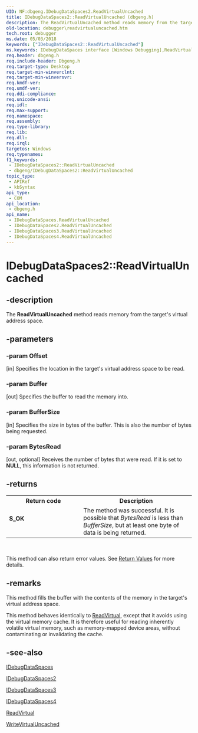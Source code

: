 ```yaml
---
UID: NF:dbgeng.IDebugDataSpaces2.ReadVirtualUncached
title: IDebugDataSpaces2::ReadVirtualUncached (dbgeng.h)
description: The ReadVirtualUncached method reads memory from the target's virtual address space.
old-location: debugger\readvirtualuncached.htm
tech.root: debugger
ms.date: 05/03/2018
keywords: ["IDebugDataSpaces2::ReadVirtualUncached"]
ms.keywords: IDebugDataSpaces interface [Windows Debugging],ReadVirtualUncached method, IDebugDataSpaces2 interface [Windows Debugging],ReadVirtualUncached method, IDebugDataSpaces2.ReadVirtualUncached, IDebugDataSpaces2::ReadVirtualUncached, IDebugDataSpaces3 interface [Windows Debugging],ReadVirtualUncached method, IDebugDataSpaces3::ReadVirtualUncached, IDebugDataSpaces4 interface [Windows Debugging],ReadVirtualUncached method, IDebugDataSpaces4::ReadVirtualUncached, IDebugDataSpaces::ReadVirtualUncached, IDebugDataSpaces_265817a7-d690-4b8c-957f-06ec5d4f2f08.xml, ReadVirtualUncached, ReadVirtualUncached method [Windows Debugging], ReadVirtualUncached method [Windows Debugging],IDebugDataSpaces interface, ReadVirtualUncached method [Windows Debugging],IDebugDataSpaces2 interface, ReadVirtualUncached method [Windows Debugging],IDebugDataSpaces3 interface, ReadVirtualUncached method [Windows Debugging],IDebugDataSpaces4 interface, dbgeng/IDebugDataSpaces2::ReadVirtualUncached, dbgeng/IDebugDataSpaces3::ReadVirtualUncached, dbgeng/IDebugDataSpaces4::ReadVirtualUncached, dbgeng/IDebugDataSpaces::ReadVirtualUncached, debugger.readvirtualuncached
req.header: dbgeng.h
req.include-header: Dbgeng.h
req.target-type: Desktop
req.target-min-winverclnt: 
req.target-min-winversvr: 
req.kmdf-ver: 
req.umdf-ver: 
req.ddi-compliance: 
req.unicode-ansi: 
req.idl: 
req.max-support: 
req.namespace: 
req.assembly: 
req.type-library: 
req.lib: 
req.dll: 
req.irql: 
targetos: Windows
req.typenames: 
f1_keywords:
 - IDebugDataSpaces2::ReadVirtualUncached
 - dbgeng/IDebugDataSpaces2::ReadVirtualUncached
topic_type:
 - APIRef
 - kbSyntax
api_type:
 - COM
api_location:
 - dbgeng.h
api_name:
 - IDebugDataSpaces.ReadVirtualUncached
 - IDebugDataSpaces2.ReadVirtualUncached
 - IDebugDataSpaces3.ReadVirtualUncached
 - IDebugDataSpaces4.ReadVirtualUncached
---
```


# IDebugDataSpaces2::ReadVirtualUncached


## -description

The <b>ReadVirtualUncached</b> method reads memory from the target's virtual address space.

## -parameters

### -param Offset 

[in]
Specifies the location in the target's virtual address space to be read.

### -param Buffer 

[out]
Specifies the buffer to read the memory into.

### -param BufferSize 

[in]
Specifies the size in bytes of the buffer.  This is also the number of bytes being requested.

### -param BytesRead 

[out, optional]
Receives the number of bytes that were read.  If it is set to <b>NULL</b>, this information is not returned.

## -returns

<table>
<tr>
<th>Return code</th>
<th>Description</th>
</tr>
<tr>
<td width="40%">
<dl>
<dt><b>S_OK</b></dt>
</dl>
</td>
<td width="60%">
The method was successful.  It is possible that <i>BytesRead</i> is less than <i>BufferSize</i>, but at least one byte of data is being returned.

</td>
</tr>
</table>
 

This method can also return error values.  See <a href="/windows-hardware/drivers/debugger/hresult-values">Return Values</a> for more details.

## -remarks

This method fills the buffer with the contents of the memory in the target's virtual address space.

This method behaves identically to <a href="/windows-hardware/drivers/ddi/dbgeng/nf-dbgeng-idebugdataspaces4-readvirtual">ReadVirtual</a>, except that it avoids using the virtual memory cache.  It is therefore useful for reading inherently volatile virtual memory, such as memory-mapped device areas, without contaminating or invalidating the cache.

## -see-also

<a href="/windows-hardware/drivers/ddi/dbgeng/nn-dbgeng-idebugdataspaces">IDebugDataSpaces</a>



<a href="/windows-hardware/drivers/ddi/dbgeng/nn-dbgeng-idebugdataspaces2">IDebugDataSpaces2</a>



<a href="/windows-hardware/drivers/ddi/dbgeng/nn-dbgeng-idebugdataspaces3">IDebugDataSpaces3</a>



<a href="/windows-hardware/drivers/ddi/dbgeng/nn-dbgeng-idebugdataspaces4">IDebugDataSpaces4</a>



<a href="/windows-hardware/drivers/ddi/dbgeng/nf-dbgeng-idebugdataspaces4-readvirtual">ReadVirtual</a>



<a href="/windows-hardware/drivers/ddi/dbgeng/nf-dbgeng-idebugdataspaces4-writevirtualuncached">WriteVirtualUncached</a>
